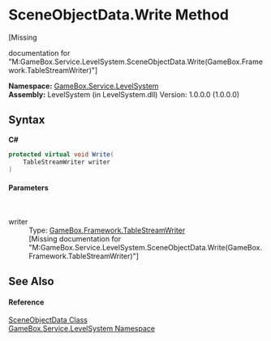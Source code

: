 # SceneObjectData.Write Method 
 

\[Missing <summary> documentation for "M:GameBox.Service.LevelSystem.SceneObjectData.Write(GameBox.Framework.TableStreamWriter)"\]

**Namespace:**&nbsp;<a href="624c2ca8-2880-f7a3-3eb1-01587cc3f61e">GameBox.Service.LevelSystem</a><br />**Assembly:**&nbsp;LevelSystem (in LevelSystem.dll) Version: 1.0.0.0 (1.0.0.0)

## Syntax

**C#**<br />
``` C#
protected virtual void Write(
	TableStreamWriter writer
)
```


#### Parameters
&nbsp;<dl><dt>writer</dt><dd>Type: <a href="44e22804-9fc2-a91c-fe5b-5cd24a589d73">GameBox.Framework.TableStreamWriter</a><br />\[Missing <param name="writer"/> documentation for "M:GameBox.Service.LevelSystem.SceneObjectData.Write(GameBox.Framework.TableStreamWriter)"\]</dd></dl>

## See Also


#### Reference
<a href="226f6c62-b1d6-e0a3-ebd2-58711826bcc5">SceneObjectData Class</a><br /><a href="624c2ca8-2880-f7a3-3eb1-01587cc3f61e">GameBox.Service.LevelSystem Namespace</a><br />